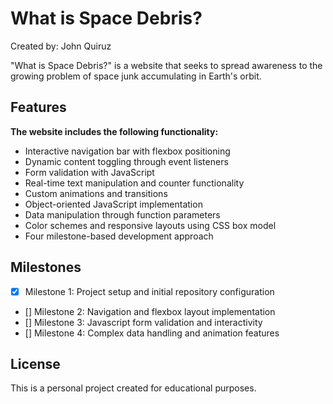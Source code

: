 # What is Space Debris?

Created by: John Quiruz

"What is Space Debris?" is a website that seeks to spread awareness to the growing problem of space junk accumulating in Earth's orbit.

## Features

**The website includes the following functionality:**

* Interactive navigation bar with flexbox positioning
* Dynamic content toggling through event listeners
* Form validation with JavaScript
* Real-time text manipulation and counter functionality
* Custom animations and transitions
* Object-oriented JavaScript implementation
* Data manipulation through function parameters
* Color schemes and responsive layouts using CSS box model
* Four milestone-based development approach

## Milestones

* [x] Milestone 1: Project setup and initial repository configuration
* [] Milestone 2: Navigation and flexbox layout implementation
* [] Milestone 3: Javascript form validation and interactivity
* [] Milestone 4: Complex data handling and animation features

## License
This is a personal project created for educational purposes.